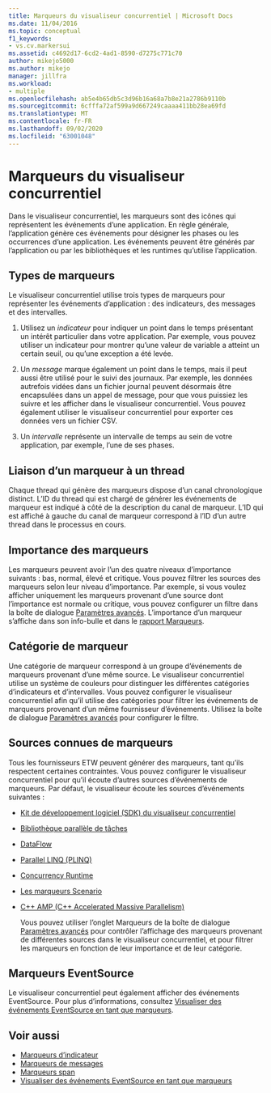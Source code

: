 ```yaml
---
title: Marqueurs du visualiseur concurrentiel | Microsoft Docs
ms.date: 11/04/2016
ms.topic: conceptual
f1_keywords:
- vs.cv.markersui
ms.assetid: c4692d17-6cd2-4ad1-8590-d7275c771c70
author: mikejo5000
ms.author: mikejo
manager: jillfra
ms.workload:
- multiple
ms.openlocfilehash: ab5e4b65db5c3d96b16a68a7b8e21a2786b9110b
ms.sourcegitcommit: 6cfffa72af599a9d667249caaaa411bb28ea69fd
ms.translationtype: MT
ms.contentlocale: fr-FR
ms.lasthandoff: 09/02/2020
ms.locfileid: "63001048"
---
```

# <a name="concurrency-visualizer-markers"></a>Marqueurs du visualiseur concurrentiel
Dans le visualiseur concurrentiel, les marqueurs sont des icônes qui représentent les événements d’une application.  En règle générale, l’application génère ces événements pour désigner les phases ou les occurrences d’une application.  Les événements peuvent être générés par l’application ou par les bibliothèques et les runtimes qu’utilise l’application.

## <a name="kinds-of-markers"></a>Types de marqueurs
 Le visualiseur concurrentiel utilise trois types de marqueurs pour représenter les événements d’application : des indicateurs, des messages et des intervalles.

1. Utilisez un *indicateur* pour indiquer un point dans le temps présentant un intérêt particulier dans votre application.  Par exemple, vous pouvez utiliser un indicateur pour montrer qu’une valeur de variable a atteint un certain seuil, ou qu’une exception a été levée.

2. Un *message* marque également un point dans le temps, mais il peut aussi être utilisé pour le suivi des journaux.  Par exemple, les données autrefois vidées dans un fichier journal peuvent désormais être encapsulées dans un appel de message, pour que vous puissiez les suivre et les afficher dans le visualiseur concurrentiel. Vous pouvez également utiliser le visualiseur concurrentiel pour exporter ces données vers un fichier CSV.

3. Un *intervalle* représente un intervalle de temps au sein de votre application, par exemple, l’une de ses phases.

## <a name="marker-linkage-to-threads"></a>Liaison d’un marqueur à un thread
 Chaque thread qui génère des marqueurs dispose d’un canal chronologique distinct.  L’ID du thread qui est chargé de générer les événements de marqueur est indiqué à côté de la description du canal de marqueur.  L’ID qui est affiché à gauche du canal de marqueur correspond à l’ID d’un autre thread dans le processus en cours.

## <a name="marker-importance"></a>Importance des marqueurs
 Les marqueurs peuvent avoir l’un des quatre niveaux d’importance suivants : bas, normal, élevé et critique.  Vous pouvez filtrer les sources des marqueurs selon leur niveau d’importance.  Par exemple, si vous voulez afficher uniquement les marqueurs provenant d’une source dont l’importance est normale ou critique, vous pouvez configurer un filtre dans la boîte de dialogue [Paramètres avancés](../profiling/advanced-settings-dialog-box-concurrency-visualizer.md). L’importance d’un marqueur s’affiche dans son info-bulle et dans le [rapport Marqueurs](../profiling/markers-report.md).

## <a name="marker-category"></a>Catégorie de marqueur
 Une catégorie de marqueur correspond à un groupe d’événements de marqueurs provenant d’une même source.  Le visualiseur concurrentiel utilise un système de couleurs pour distinguer les différentes catégories d’indicateurs et d’intervalles. Vous pouvez configurer le visualiseur concurrentiel afin qu’il utilise des catégories pour filtrer les événements de marqueurs provenant d’un même fournisseur d’événements.  Utilisez la boîte de dialogue [Paramètres avancés](../profiling/advanced-settings-dialog-box-concurrency-visualizer.md) pour configurer le filtre.

## <a name="known-sources-of-markers"></a>Sources connues de marqueurs
 Tous les fournisseurs ETW peuvent générer des marqueurs, tant qu’ils respectent certaines contraintes. Vous pouvez configurer le visualiseur concurrentiel pour qu’il écoute d’autres sources d’événements de marqueurs. Par défaut, le visualiseur écoute les sources d’événements suivantes :

- [Kit de développement logiciel (SDK) du visualiseur concurrentiel](../profiling/concurrency-visualizer-sdk.md)

- [Bibliothèque parallèle de tâches](/dotnet/standard/parallel-programming/task-parallel-library-tpl)

- [DataFlow](/dotnet/standard/parallel-programming/dataflow-task-parallel-library)

- [Parallel LINQ (PLINQ)](/dotnet/standard/parallel-programming/parallel-linq-plinq)

- [Concurrency Runtime](/cpp/parallel/concrt/concurrency-runtime)

- [Les marqueurs Scenario](/previous-versions/visualstudio/visual-studio-2010/dd984115\(v\=vs.100\))

- [C++ AMP (C++ Accelerated Massive Parallelism)](/cpp/parallel/amp/cpp-amp-cpp-accelerated-massive-parallelism)

  Vous pouvez utiliser l’onglet Marqueurs de la boîte de dialogue [Paramètres avancés](../profiling/advanced-settings-dialog-box-concurrency-visualizer.md) pour contrôler l’affichage des marqueurs provenant de différentes sources dans le visualiseur concurrentiel, et pour filtrer les marqueurs en fonction de leur importance et de leur catégorie.

## <a name="markers-from-eventsource"></a>Marqueurs EventSource
 Le visualiseur concurrentiel peut également afficher des événements EventSource.  Pour plus d’informations, consultez [Visualiser des événements EventSource en tant que marqueurs](../profiling/visualizing-eventsource-events-as-markers.md).

## <a name="see-also"></a>Voir aussi
- [Marqueurs d’indicateur](../profiling/flag-markers.md)
- [Marqueurs de messages](../profiling/message-markers.md)
- [Marqueurs span](../profiling/span-markers.md)
- [Visualiser des événements EventSource en tant que marqueurs](../profiling/visualizing-eventsource-events-as-markers.md)